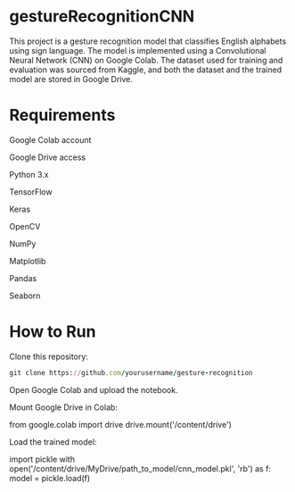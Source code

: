 # gestureRecognitionCNN
This project is a gesture recognition model that classifies English alphabets using sign language. The model is implemented using a Convolutional Neural Network (CNN) on Google Colab. The dataset used for training and evaluation was sourced from Kaggle, and both the dataset and the trained model are stored in Google Drive.
# Requirements

Google Colab account

Google Drive access

Python 3.x

TensorFlow

Keras

OpenCV

NumPy

Matplotlib

Pandas

Seaborn

# How to Run

Clone this repository:

```ruby
git clone https://github.com/yourusername/gesture-recognition
```

Open Google Colab and upload the notebook.

Mount Google Drive in Colab:

from google.colab import drive
drive.mount('/content/drive')

Load the trained model:

import pickle
with open('/content/drive/MyDrive/path_to_model/cnn_model.pkl', 'rb') as f:
    model = pickle.load(f)

